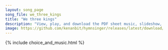 ```yaml
---
layout: song_page
song_file: we_three_kings
title: "We three kings"
description: "View, play, and download the PDF sheet music, slideshow, and audio. Lyrics: We three kings of Orient are; bearing gifts we traverse afar, field and fountain, moor and mountain, following yonder star.    O star of wonder, star ... english christian winter 4part chords"
image: https://github.com/kenanbit/hymnsinger/releases/latest/download/we_three_kings-trad.png
---
```


{% include choice_and_music.html %}